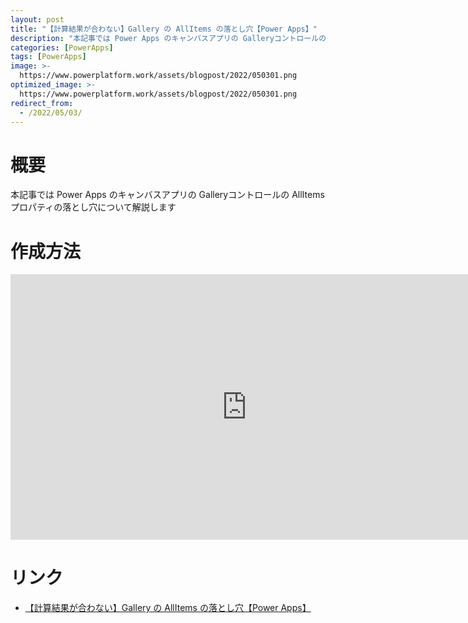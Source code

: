 ```yaml
---
layout: post
title: "【計算結果が合わない】Gallery の AllItems の落とし穴【Power Apps】"
description: "本記事では Power Apps のキャンバスアプリの Galleryコントロールの AllItems プロパティの落とし穴について解説します"
categories: [PowerApps]
tags: [PowerApps]
image: >-
  https://www.powerplatform.work/assets/blogpost/2022/050301.png
optimized_image: >-
  https://www.powerplatform.work/assets/blogpost/2022/050301.png
redirect_from:
  - /2022/05/03/
---
```



#  概要

本記事では Power Apps のキャンバスアプリの Galleryコントロールの AllItems プロパティの落とし穴について解説します

# 作成方法

<iframe width="756" height="425" src="https://www.youtube.com/embed/9Nf5pVf_Gws" title="YouTube video player" frameborder="0" allow="accelerometer; autoplay; clipboard-write; encrypted-media; gyroscope; picture-in-picture" allowfullscreen></iframe>



# リンク

- [【計算結果が合わない】Gallery の AllItems の落とし穴【Power Apps】](https://www.youtube.com/embed/9Nf5pVf_Gws)


